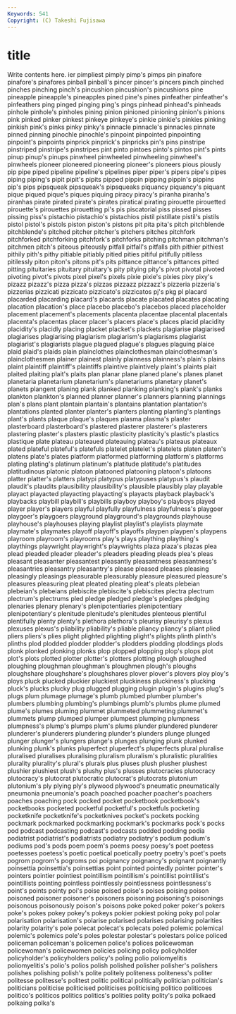 ```yaml
---
Keywords: 541 
Copyright: (C) Takeshi Fujisawa
---
```


# title

Write contents here.
ier pimpliest pimply pimp's pimps pin pinafore pinafore's
pinafores pinball pinball's pincer pincer's pincers pinch pinched pinches pinching
pinch's pincushion pincushion's pincushions pine pineapple pineapple's pineapples pined pine's
pines pinfeather pinfeather's pinfeathers ping pinged pinging ping's pings pinhead
pinhead's pinheads pinhole pinhole's pinholes pining pinion pinioned pinioning pinion's
pinions pink pinked pinker pinkest pinkeye pinkeye's pinkie pinkie's pinkies
pinking pinkish pink's pinks pinky pinky's pinnacle pinnacle's pinnacles pinnate
pinned pinning pinochle pinochle's pinpoint pinpointed pinpointing pinpoint's pinpoints pinprick
pinprick's pinpricks pin's pins pinstripe pinstriped pinstripe's pinstripes pint pinto
pintoes pinto's pintos pint's pints pinup pinup's pinups pinwheel pinwheeled
pinwheeling pinwheel's pinwheels pioneer pioneered pioneering pioneer's pioneers pious piously
pip pipe piped pipeline pipeline's pipelines piper piper's pipers pipe's
pipes piping piping's pipit pipit's pipits pipped pippin pipping pippin's
pippins pip's pips pipsqueak pipsqueak's pipsqueaks piquancy piquancy's piquant pique
piqued pique's piques piquing piracy piracy's piranha piranha's piranhas pirate
pirated pirate's pirates piratical pirating pirouette pirouetted pirouette's pirouettes pirouetting
pi's pis piscatorial piss pissed pisses pissing piss's pistachio pistachio's
pistachios pistil pistillate pistil's pistils pistol pistol's pistols piston piston's
pistons pit pita pita's pitch pitchblende pitchblende's pitched pitcher pitcher's
pitchers pitches pitchfork pitchforked pitchforking pitchfork's pitchforks pitching pitchman pitchman's
pitchmen pitch's piteous piteously pitfall pitfall's pitfalls pith pithier pithiest
pithily pith's pithy pitiable pitiably pitied pities pitiful pitifully pitiless
pitilessly piton piton's pitons pit's pits pittance pittance's pittances pitted
pitting pituitaries pituitary pituitary's pity pitying pity's pivot pivotal pivoted
pivoting pivot's pivots pixel pixel's pixels pixie pixie's pixies pixy
pixy's pizazz pizazz's pizza pizza's pizzas pizzazz pizzazz's pizzeria pizzeria's
pizzerias pizzicati pizzicato pizzicato's pizzicatos pj's pkg pl placard placarded
placarding placard's placards placate placated placates placating placation placation's place
placebo placebo's placebos placed placeholder placement placement's placements placenta placentae
placental placentals placenta's placentas placer placer's placers place's places placid
placidity placidity's placidly placing placket placket's plackets plagiarise plagiarised plagiarises
plagiarising plagiarism plagiarism's plagiarisms plagiarist plagiarist's plagiarists plague plagued plague's
plagues plaguing plaice plaid plaid's plaids plain plainclothes plainclothesman plainclothesman's
plainclothesmen plainer plainest plainly plainness plainness's plain's plains plaint plaintiff
plaintiff's plaintiffs plaintive plaintively plaint's plaints plait plaited plaiting plait's
plaits plan planar plane planed plane's planes planet planetaria planetarium
planetarium's planetariums planetary planet's planets plangent planing plank planked planking
planking's plank's planks plankton plankton's planned planner planner's planners planning
plannings plan's plans plant plantain plantain's plantains plantation plantation's plantations
planted planter planter's planters planting planting's plantings plant's plants plaque
plaque's plaques plasma plasma's plaster plasterboard plasterboard's plastered plasterer plasterer's
plasterers plastering plaster's plasters plastic plasticity plasticity's plastic's plastics plastique
plate plateau plateaued plateauing plateau's plateaus plateaux plated plateful plateful's
platefuls platelet platelet's platelets platen platen's platens plate's plates platform
platformed platforming platform's platforms plating plating's platinum platinum's platitude platitude's
platitudes platitudinous platonic platoon platooned platooning platoon's platoons platter platter's
platters platypi platypus platypuses platypus's plaudit plaudit's plaudits plausibility plausibility's
plausible plausibly play playable playact playacted playacting playacting's playacts playback
playback's playbacks playbill playbill's playbills playboy playboy's playboys played player
player's players playful playfully playfulness playfulness's playgoer playgoer's playgoers playground
playground's playgrounds playhouse playhouse's playhouses playing playlist playlist's playlists playmate
playmate's playmates playoff playoff's playoffs playpen playpen's playpens playroom playroom's
playrooms play's plays plaything plaything's playthings playwright playwright's playwrights plaza
plaza's plazas plea plead pleaded pleader pleader's pleaders pleading pleads
plea's pleas pleasant pleasanter pleasantest pleasantly pleasantness pleasantness's pleasantries pleasantry
pleasantry's please pleased pleases pleasing pleasingly pleasings pleasurable pleasurably pleasure
pleasured pleasure's pleasures pleasuring pleat pleated pleating pleat's pleats plebeian
plebeian's plebeians plebiscite plebiscite's plebiscites plectra plectrum plectrum's plectrums pled
pledge pledged pledge's pledges pledging plenaries plenary plenary's plenipotentiaries plenipotentiary
plenipotentiary's plenitude plenitude's plenitudes plenteous plentiful plentifully plenty plenty's plethora
plethora's pleurisy pleurisy's plexus plexuses plexus's pliability pliability's pliable pliancy
pliancy's pliant plied pliers pliers's plies plight plighted plighting plight's
plights plinth plinth's plinths plod plodded plodder plodder's plodders plodding
ploddings plods plonk plonked plonking plonks plop plopped plopping plop's
plops plot plot's plots plotted plotter plotter's plotters plotting plough
ploughed ploughing ploughman ploughman's ploughmen plough's ploughs ploughshare ploughshare's ploughshares
plover plover's plovers ploy ploy's ploys pluck plucked pluckier pluckiest
pluckiness pluckiness's plucking pluck's plucks plucky plug plugged plugging plugin
plugin's plugins plug's plugs plum plumage plumage's plumb plumbed plumber
plumber's plumbers plumbing plumbing's plumbings plumb's plumbs plume plumed plume's
plumes pluming plummet plummeted plummeting plummet's plummets plump plumped plumper
plumpest plumping plumpness plumpness's plump's plumps plum's plums plunder plundered
plunderer plunderer's plunderers plundering plunder's plunders plunge plunged plunger plunger's
plungers plunge's plunges plunging plunk plunked plunking plunk's plunks pluperfect
pluperfect's pluperfects plural pluralise pluralised pluralises pluralising pluralism pluralism's pluralistic
pluralities plurality plurality's plural's plurals plus pluses plush plusher plushest
plushier plushiest plush's plushy plus's plusses plutocracies plutocracy plutocracy's plutocrat
plutocratic plutocrat's plutocrats plutonium plutonium's ply plying ply's plywood plywood's
pneumatic pneumatically pneumonia pneumonia's poach poached poacher poacher's poachers poaches
poaching pock pocked pocket pocketbook pocketbook's pocketbooks pocketed pocketful pocketful's
pocketfuls pocketing pocketknife pocketknife's pocketknives pocket's pockets pocking pockmark pockmarked
pockmarking pockmark's pockmarks pock's pocks pod podcast podcasting podcast's podcasts
podded podding podia podiatrist podiatrist's podiatrists podiatry podiatry's podium podium's
podiums pod's pods poem poem's poems poesy poesy's poet poetess
poetesses poetess's poetic poetical poetically poetry poetry's poet's poets pogrom
pogrom's pogroms poi poignancy poignancy's poignant poignantly poinsettia poinsettia's poinsettias
point pointed pointedly pointer pointer's pointers pointier pointiest pointillism pointillism's
pointillist pointillist's pointillists pointing pointless pointlessly pointlessness pointlessness's point's points
pointy poi's poise poised poise's poises poising poison poisoned poisoner
poisoner's poisoners poisoning poisoning's poisonings poisonous poisonously poison's poisons poke
poked poker poker's pokers poke's pokes pokey pokey's pokeys pokier
pokiest poking poky pol polar polarisation polarisation's polarise polarised polarises
polarising polarities polarity polarity's pole polecat polecat's polecats poled polemic
polemical polemic's polemics pole's poles polestar polestar's polestars police policed
policeman policeman's policemen police's polices policewoman policewoman's policewomen policies policing
policy policyholder policyholder's policyholders policy's poling polio poliomyelitis poliomyelitis's polio's
polios polish polished polisher polisher's polishers polishes polishing polish's polite
politely politeness politeness's politer politesse politesse's politest politic political politically
politician politician's politicians politicise politicised politicises politicising politico politicoes politico's
politicos politics politics's polities polity polity's polka polkaed polkaing polka's

